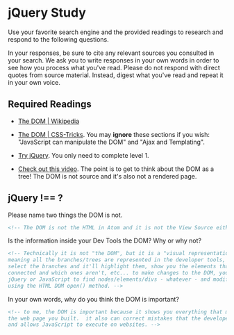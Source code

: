# jQuery Study

Use your favorite search engine and the provided readings to research and
respond to the following questions.

In your responses, be sure to cite any relevant sources you consulted in your
search. We ask you to write responses in your own words in order to see how you
process what you've read. Please do not respond with direct quotes from source
material. Instead, digest what you've read and repeat it in your own voice.

## Required Readings

-   [The DOM | Wikipedia](https://en.wikipedia.org/wiki/Document_Object_Model)

-   [The DOM | CSS-Tricks](https://css-tricks.com/dom/). You may **ignore**
    these sections if you wish: "JavaScript can manipulate the DOM" and "Ajax
    and Templating".

-   [Try jQuery](http://try.jquery.com/). You only need to complete level 1.

-   [Check out this video](https://www.youtube.com/watch?v=n1cKlKM3jYI). The
point is to get to think about the DOM as a tree! The DOM is not source and
it's also not a rendered page.

## jQuery !== ?

Please name two things the DOM is not.

```md
<!-- The DOM is not the HTML in Atom and it is not the View Source either. -->
```

Is the information inside your Dev Tools the DOM? Why or why not?

```md
<!-- Technically it is not "the DOM", but it is a "visual representation of it",
meaning all the branches/trees are represented in the developer tools, so you can
select the branches and it'll highlight them, show you the elements that are
connected and which ones aren't, etc... to make changes to the DOM, you can use
jQuery or JavaScript to find nodes/elements/divs - whatever - and modify it
using the HTML DOM open() method. -->
```

In your own words, why do you think the DOM is important?

```md
<!-- to me, the DOM is important because it shows you everything that makes up
the web page you built.  it also can correct mistakes that the developer made
and allows JavaScript to execute on websites. -->
```
